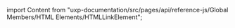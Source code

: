 
import Content from "uxp-documentation/src/pages/api/reference-js/Global Members/HTML Elements/HTMLLinkElement";

<Content query="product=xd"/>
